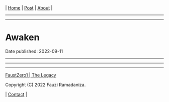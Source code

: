 <nav>
|
<a href="../index.html">Home</a>
|
<a href="../post.html">Post</a>
|
<a href="../about.html">About</a>
|
</nav>
</header>
<hr><hr>
<main>
<!-- Your Content Start After This Line -->


# Awaken

Date published: 2022-09-11

---


<!-- Your Content End After This Line -->
</main>
<hr><hr>
<footer>
<a href="https://faustzero1.codeberg.page">FaustZero1 | The Legacy</a> <br>
<p>Copyright (C) 2022 Fauzi Ramadaniza.</p>
<nav>
|
<a href="../contact.html">Contact</a>
|
</nav>
</footer>
